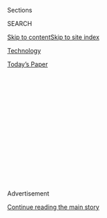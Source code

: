 <div id="app">

<div>

<div>

<div>

<div class="NYTAppHideMasthead css-1q2w90k e1suatyy0">

<div class="section css-ui9rw0 e1suatyy2">

<div class="css-eph4ug er09x8g0">

<div class="css-6n7j50">

</div>

<span class="css-1dv1kvn">Sections</span>

<div class="css-10488qs">

<span class="css-1dv1kvn">SEARCH</span>

</div>

[Skip to content](#site-content)[Skip to site index](#site-index)

</div>

<div id="masthead-section-label" class="css-1wr3we4 eaxe0e00">

[Technology](https://www.nytimes.com/section/technology)

</div>

<div class="css-10698na e1huz5gh0">

</div>

</div>

<div id="masthead-bar-one" class="section hasLinks css-15hmgas e1csuq9d3">

<div class="css-uqyvli e1csuq9d0">

</div>

<div class="css-1uqjmks e1csuq9d1">

</div>

<div class="css-9e9ivx">

[](https://myaccount.nytimes.com/auth/login?response_type=cookie&client_id=vi)

</div>

<div class="css-1bvtpon e1csuq9d2">

[Today’s Paper](https://www.nytimes.com/section/todayspaper)

</div>

</div>

</div>

</div>

<div data-aria-hidden="false">

<div id="site-content" role="main">

<div>

<div class="css-1aor85t" style="opacity:0.000000001;z-index:-1;visibility:hidden">

<div class="css-1hqnpie">

<div class="css-epjblv">

<span class="css-17xtcya">[Technology](/section/technology)</span><span class="css-x15j1o">|</span><span class="css-fwqvlz">Twitter
Had Been Drawing a Line for Months When Trump Crossed It</span>

</div>

<div class="css-k008qs">

<div class="css-1iwv8en">

<span class="css-18z7m18"></span>

<div>

</div>

</div>

<span class="css-1n6z4y">https://nyti.ms/2MbCcaZ</span>

<div class="css-1705lsu">

<div class="css-4xjgmj">

<div class="css-4skfbu" role="toolbar" data-aria-label="Social Media Share buttons, Save button, and Comments Panel with current comment count" data-testid="share-tools">

  - 
  - 
  - 
  - 
    
    <div class="css-6n7j50">
    
    </div>

  - 
  - 

</div>

</div>

</div>

</div>

</div>

</div>

<div id="NYT_TOP_BANNER_REGION" class="css-13pd83m">

</div>

<div id="top-wrapper" class="css-1sy8kpn">

<div id="top-slug" class="css-l9onyx">

Advertisement

</div>

[Continue reading the main story](#after-top)

<div class="ad top-wrapper" style="text-align:center;height:100%;display:block;min-height:250px">

<div id="top" class="place-ad" data-position="top" data-size-key="top">

</div>

</div>

<div id="after-top">

</div>

</div>

<div>

<div id="sponsor-wrapper" class="css-1hyfx7x">

<div id="sponsor-slug" class="css-19vbshk">

Supported by

</div>

[Continue reading the main story](#after-sponsor)

<div id="sponsor" class="ad sponsor-wrapper" style="text-align:center;height:100%;display:block">

</div>

<div id="after-sponsor">

</div>

</div>

<div class="css-186x18t">

</div>

<div class="css-1vkm6nb ehdk2mb0">

# Twitter Had Been Drawing a Line for Months When Trump Crossed It

</div>

Inside the company, one faction wanted Jack Dorsey, Twitter’s chief, to
take a hard line against the president’s tweets while another urged him
to remain hands-off.

<div class="css-79elbk" data-testid="photoviewer-wrapper">

<div class="css-z3e15g" data-testid="photoviewer-wrapper-hidden">

</div>

<div class="css-1a48zt4 ehw59r15" data-testid="photoviewer-children">

![<span class="css-16f3y1r e13ogyst0" data-aria-hidden="true">Jack
Dorsey, Twitter’s chief executive, has recently delegated policy
decisions, watching internal debate from the
sidelines.</span><span class="css-cnj6d5 e1z0qqy90" itemprop="copyrightHolder"><span class="css-1ly73wi e1tej78p0">Credit...</span><span><span>Toby
Melville/Reuters</span></span></span>](https://static01.nyt.com/images/2020/05/31/business/31twitter-print/merlin_168451299_16e0499e-5f91-4ccf-93bf-64fdda3a5b50-articleLarge.jpg?quality=75&auto=webp&disable=upscale)

</div>

</div>

<div class="css-18e8msd">

<div class="css-vp77d3 epjyd6m0">

<div class="css-1baulvz">

By [<span class="css-1baulvz last-byline" itemprop="name">Kate
Conger</span>](https://www.nytimes.com/by/kate-conger)

</div>

</div>

  - 
    
    <div class="css-ld3wwf e16638kd2">
    
    Published May 30, 2020Updated June 23, 2020
    
    </div>

  - 
    
    <div class="css-4xjgmj">
    
    <div class="css-pvvomx" role="toolbar" data-aria-label="Social Media Share buttons, Save button, and Comments Panel with current comment count" data-testid="share-tools">
    
      - 
      - 
      - 
      - 
        
        <div class="css-6n7j50">
        
        </div>
    
      - 
      - 
    
    </div>
    
    </div>

</div>

</div>

<div class="section meteredContent css-1r7ky0e" name="articleBody" itemprop="articleBody">

<div class="css-1fanzo5 StoryBodyCompanionColumn">

<div class="css-53u6y8">

OAKLAND, Calif. — [Jack
Dorsey](https://www.nytimes.com/2020/06/23/technology/trump-twitter-label-seattle.html)
was up late Thursday at his home in San Francisco talking online with
his executives when their conversation was interrupted: [President
Trump](https://www.nytimes.com/2020/06/23/technology/trump-twitter-label-seattle.html)
had just posted another inflammatory
[message](https://twitter.com/realDonaldTrump/status/1266231100780744704)
on
[Twitter](https://www.nytimes.com/2020/06/09/us/politics/trump-twitter.html).

Tensions between
[Twitter](https://www.nytimes.com/2020/06/10/technology/trump-twitter-protests.html),
where Mr. Dorsey is chief executive, and Mr. Trump had been running high
for days over the president’s aggressive tweets and the company’s
decision to begin labeling some of them. In his latest message, Mr.
Trump weighed in on the clashes between the police and protesters in
Minneapolis, saying, “when the looting starts, the shooting starts.”

A group of more than 10 Twitter officials, including lawyers and
policymakers, quickly gathered virtually to review [Mr. Trump’s
post](https://www.nytimes.com/2020/06/03/us/politics/trump-twitter-fact-check.html)
and debate over the messaging system Slack and Google Docs whether it
pushed people toward violence.

They soon came to a conclusion. And after midnight, Mr. Dorsey gave his
go-ahead: Twitter would hide [Mr. Trump’s
tweet](https://www.nytimes.com/2020/06/03/us/politics/trump-twitter-fact-check.html)
behind a warning label that said the message violated its policy against
glorifying violence. It was the first time Twitter applied that specific
warning to any public figure’s tweets.

</div>

</div>

<div class="css-1fanzo5 StoryBodyCompanionColumn">

<div class="css-53u6y8">

The action has prompted a broad fight over whether and how social media
companies should be held responsible for what appears on their sites,
and was the culmination of months of debate inside Twitter. For more
than a year, the company had been building an infrastructure to limit
the impact of objectionable messages from world leaders, creating rules
on what would and would not be allowed and designing a plan for when Mr.
Trump inevitably broke them.

But the path to that point was not smooth. Inside Twitter, dealing with
Mr. Trump’s tweets — which are the equivalent of a presidential
megaphone — was a fitful and uneven process. Some executives repeatedly
urged Mr. Dorsey to take action on the inflammatory posts while others
insisted he hold back, staying hands-off as the company had done for
years.

Outside Twitter, the president’s critics urged the company to shut him
down as he pushed the limits with insults and untruths, noting ordinary
users were sometimes suspended for lesser transgressions. But Twitter
argued that posts by Mr. Trump and other world leaders deserved special
leeway because of their news value.

The efforts were complicated by Mr. Dorsey, 43, who was sometimes
[absent on
travels](https://www.nytimes.com/2020/02/29/business/dealbook/elliott-twitter-jack-dorsey.html)
and meditative retreats before [the coronavirus
pandemic](https://www.nytimes.com/news-event/coronavirus?action=click&pgtype=Article&state=default&module=styln-coronavirus-national&variant=show&region=TOP_BANNER&context=storylines_menu).
He often delegated policy decisions, watching the debate from the
sidelines so he would not dominate with his own views. And he frequently
did not weigh in until the last minute.

Now Twitter is at war with Mr. Trump over its treatment of his posts,
which has implications for the future of speech on social media. In the
past week, the company for the first time [added
fact-checking](https://www.nytimes.com/2020/05/26/technology/twitter-trump-mail-in-ballots.html)
and other warning labels to three of Mr. Trump’s messages, refuting
their accuracy or marking them as inappropriate.

</div>

</div>

<div class="css-1fanzo5 StoryBodyCompanionColumn">

<div class="css-53u6y8">

In response, an irate Mr. Trump [issued an executive
order](https://www.nytimes.com/2020/05/28/us/politics/trump-jack-dorsey.html)
designed to limit legal protections that tech companies enjoy and posted
more angry messages.

Twitter’s position is precarious. The company is grappling with charges
of bias from the right over its labeling of Mr. Trump’s tweets; one of
its executives has faced a sustained campaign of online harassment. Yet
Twitter’s critics on the left said that by leaving Mr. Trump’s tweets up
and not banning him from the site, it was enabling the president.

“It really is about whether or not Twitter blinks,” said James
Grimmelmann, a law professor at Cornell University. “You really have to
stick to your guns and ensure you do it right.”

Twitter is girding for a protracted battle with Mr. Trump. Some
employees have locked down their social media accounts and deleted their
professional affiliation to avoid being harassed. Executives, holed up
at home, are meeting virtually to discuss next steps while also handling
[a surge of
misinformation](https://www.nytimes.com/2020/03/08/technology/coronavirus-misinformation-social-media.html)
related to the pandemic.

This account of how Twitter came to take action on Mr. Trump’s tweets
was based on interviews with nine current and former company employees
and others who work with Mr. Dorsey outside of Twitter. They declined to
be identified because they were not authorized to speak publicly and
because they feared being targeted by Mr. Trump’s supporters.

A Twitter spokesman declined to comment. Mr. Dorsey tweeted on Friday
that the fact-checking process should be open to the public so that the
facts are “verifiable by everyone.”

Mr. Trump said on Twitter that his recent statements were “very simple”
and that “nobody should have any problem with this other than the
haters, and those looking to cause trouble on social media.” The White
House declined to comment.

</div>

</div>

<div class="css-1fanzo5 StoryBodyCompanionColumn">

<div class="css-53u6y8">

The confrontation between Mr. Trump and Twitter has raised questions
about free speech. Under [Section 230 of the Communications Decency
Act](https://www.nytimes.com/2020/05/28/business/section-230-internet-speech.html),
social media companies are shielded from most liability for the content
posted on their platforms. Republican lawmakers have argued the
companies are acting as publishers and not mere distributors of content
and should be stripped of those protections.

But a hands-off approach by the companies has allowed harassment and
abuse to proliferate online, said Lee Bollinger, the president of
Columbia University and a First Amendment scholar. So now the companies,
he said, have to grapple with how to moderate content and take more
responsibility, without losing their legal protections.

“These platforms have achieved incredible power and influence,” Mr.
Bollinger said, adding that moderation was a necessary response.
“There’s a greater risk to American democracy in allowing unbridled
speech on these private platforms.”

For years, Twitter did not touch Mr. Trump’s messages. But as he
continued using Twitter to deride rivals and spread falsehoods, the
company faced mounting criticism.

That set off internal debates. Mr. Dorsey observed the discussions,
sometimes raising questions about who could be harmed by posts on
Twitter or its moderation decisions, executives said.

In 2018, two of the president’s tweets stood out to Twitter officials.
In one, [Mr. Trump discussed launching nuclear weapons at North
Korea](https://twitter.com/realdonaldtrump/status/948355557022420992?lang=en),
which some employees believed violated company policy against violent
threats. In the other, he called a former aide, Omarosa Manigault
Newman, “a crazed, crying lowlife” and “that dog.”

At the time, Twitter had rules against<span class="css-8l6xbc evw5hdy0">
</span>harassing messages like the tweet about Ms. Manigault Newman, but
left the tweet up.

</div>

</div>

<div class="css-1fanzo5 StoryBodyCompanionColumn">

<div class="css-53u6y8">

The company began working on a specific solution to allow it to respond
to violent and inaccurate posts from Mr. Trump and other world leaders
without removing the messages. Mr. Dorsey had expressed interest in
finding a middle ground, executives said. It also rolled out labels to
denote that a tweet needed fact-checking or had videos and photos that
had been altered to be misleading.

The effort was overseen by Vijaya Gadde, who leads Twitter’s legal,
policy, trust and safety teams. The labels for world leaders, unveiled
last June, explained how a politician’s message had broken a Twitter
policy and took away tools that could amplify it, like retweets and
likes.

“We want to elevate healthy conversations on Twitter and that may
sometimes mean offering context,” Del Harvey, Twitter’s vice president
of trust and safety, said in an interview this year.

By the time the labels were introduced, Mr. Trump was not the only head
of state testing Twitter’s boundaries. Shortly before Twitter released
them, the president of Brazil, Jair Bolsonaro, tweeted a sexually
explicit video and the Iranian leader Ali Khamenei posted threatening
remarks about Israel.

Last month, Twitter used the labels on [a
tweet](https://twitter.com/OsmarTerra/status/1246474430676643842) from
the Brazilian politician Osmar Terra in which he falsely claimed that
quarantine increased cases of the coronavirus.

“This Tweet violated the Twitter Rules,” the label read. “However,
Twitter has determined that it may be in the public’s interest for the
Tweet to remain accessible.”

On Tuesday, Twitter officials began discussing labeling Mr. Trump’s
messages after he falsely asserted that mail-in ballots were illegally
printed and implied they would lead to fraud in the November election.
His tweets were flagged to Twitter through a portal it had opened
specifically for nonprofit groups and local officials involved in
election integrity to report content that could discourage or interfere
with voting.

</div>

</div>

<div class="css-1fanzo5 StoryBodyCompanionColumn">

<div class="css-53u6y8">

Twitter quickly concluded that Mr. Trump had posted false information
about mail-in ballots. The company then labeled two of his tweets,
urging people to “get the facts” about voting by mail. An in-house team
of fact checkers also assembled a list of what people should know about
mail-in ballots.

Mr. Trump struck back, drafting an executive order designed to chip away
at Section 230. He and his allies also singled out a Twitter employee
who had publicly criticized him and other Republicans, falsely
suggesting that employee was responsible for the labels.

Mr. Dorsey and his executives kept on alert. On Wednesday, Twitter
[labeled hundreds of other
tweets](https://www.nytimes.com/2020/05/28/technology/trump-twitter-fact-check.html),
including those that falsely claimed to include images of Derek Chauvin,
the white police officer who was charged with third-degree murder and
second-degree manslaughter in [the death of George
Floyd](https://www.nytimes.com/2020/05/27/us/george-floyd-minneapolis-death.html),
an African-American man in Minnesota.

Mr. Trump did not let up. Even after Twitter called out his shooting
tweet for glorifying violence, he
[posted](https://twitter.com/realDonaldTrump/status/1266434153932894208)
the same sentiment again.

“Looting leads to shooting,” Mr. Trump wrote, adding that he did not
want violence to occur. “It was spoken as a fact.”

This time, Twitter did not label the tweet.

</div>

</div>

<div>

</div>

</div>

<div>

</div>

<div>

</div>

<div>

</div>

<div>

<div id="bottom-wrapper" class="css-1ede5it">

<div id="bottom-slug" class="css-l9onyx">

Advertisement

</div>

[Continue reading the main story](#after-bottom)

<div id="bottom" class="ad bottom-wrapper" style="text-align:center;height:100%;display:block;min-height:90px">

</div>

<div id="after-bottom">

</div>

</div>

</div>

</div>

</div>

## Site Index

<div>

</div>

## Site Information Navigation

  - [© <span>2020</span> <span>The New York Times
    Company</span>](https://help.nytimes.com/hc/en-us/articles/115014792127-Copyright-notice)

<!-- end list -->

  - [NYTCo](https://www.nytco.com/)
  - [Contact
    Us](https://help.nytimes.com/hc/en-us/articles/115015385887-Contact-Us)
  - [Work with us](https://www.nytco.com/careers/)
  - [Advertise](https://nytmediakit.com/)
  - [T Brand Studio](http://www.tbrandstudio.com/)
  - [Your Ad
    Choices](https://www.nytimes.com/privacy/cookie-policy#how-do-i-manage-trackers)
  - [Privacy](https://www.nytimes.com/privacy)
  - [Terms of
    Service](https://help.nytimes.com/hc/en-us/articles/115014893428-Terms-of-service)
  - [Terms of
    Sale](https://help.nytimes.com/hc/en-us/articles/115014893968-Terms-of-sale)
  - [Site Map](https://spiderbites.nytimes.com)
  - [Help](https://help.nytimes.com/hc/en-us)
  - [Subscriptions](https://www.nytimes.com/subscription?campaignId=37WXW)

</div>

</div>

</div>

</div>
